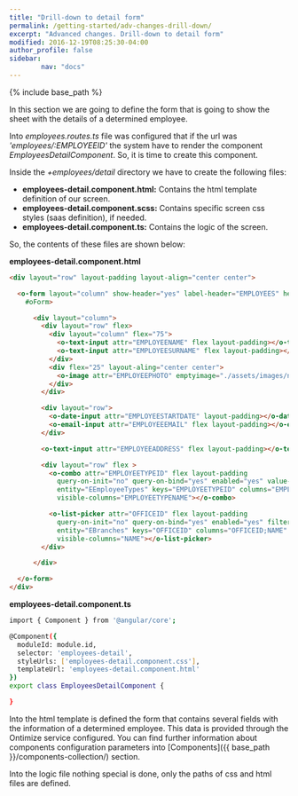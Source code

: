 ```yaml
---
title: "Drill-down to detail form"
permalink: /getting-started/adv-changes-drill-down/
excerpt: "Advanced changes. Drill-down to detail form"
modified: 2016-12-19T08:25:30-04:00
author_profile: false
sidebar:
        nav: "docs"
---
```


{% include base_path %}

In this section we are going to define the form that is going to show the sheet with the details of a determined employee.

Into *employees.routes.ts* file was configured that if the url was *'employees/:EMPLOYEEID'* the system have to render the component *EmployeesDetailComponent*. So, it
is time to create this component.

Inside the *+employees/detail* directory we have to create the following files: 

* **employees-detail.component.html:** Contains the html template definition of our screen.
* **employees-detail.component.scss:** Contains specific screen css styles (saas definition), if needed.
* **employees-detail.component.ts:** Contains the logic of the screen.

So, the contents of these files are shown below:

**employees-detail.component.html**

```html
<div layout="row" layout-padding layout-align="center center">

  <o-form layout="column" show-header="yes" label-header="EMPLOYEES" header-actions="R;U;D" entity="EEmployees" keys="EMPLOYEEID"
    #oForm>

      <div layout="column">
        <div layout="row" flex>
          <div layout="column" flex="75">
            <o-text-input attr="EMPLOYEENAME" flex layout-padding></o-text-input>
            <o-text-input attr="EMPLOYEESURNAME" flex layout-padding></o-text-input>
          </div>
          <div flex="25" layout-aling="center center">
            <o-image attr="EMPLOYEEPHOTO" emptyimage="./assets/images/no-image.png"></o-image>
          </div>
        </div>

        <div layout="row">
          <o-date-input attr="EMPLOYEESTARTDATE" layout-padding></o-date-input>-->
          <o-email-input attr="EMPLOYEEEMAIL" flex layout-padding></o-email-input>
        </div>

        <o-text-input attr="EMPLOYEEADDRESS" flex layout-padding></o-text-input>

        <div layout="row" flex >
          <o-combo attr="EMPLOYEETYPEID" flex layout-padding
            query-on-init="no" query-on-bind="yes" enabled="yes" value-column="EMPLOYEETYPEID"
            entity="EEmployeeTypes" keys="EMPLOYEETYPEID" columns="EMPLOYEETYPEID;EMPLOYEETYPENAME"
            visible-columns="EMPLOYEETYPENAME"></o-combo>

          <o-list-picker attr="OFFICEID" flex layout-padding
            query-on-init="no" query-on-bind="yes" enabled="yes" filter="yes" value-column="OFFICEID"
            entity="EBranches" keys="OFFICEID" columns="OFFICEID;NAME"
            visible-columns="NAME"></o-list-picker>
        </div>

      </div>

  </o-form>
</div>
```

**employees-detail.component.ts**

```bash
import { Component } from '@angular/core';

@Component({
  moduleId: module.id,
  selector: 'employees-detail',
  styleUrls: ['employees-detail.component.css'],
  templateUrl: 'employees-detail.component.html'
})
export class EmployeesDetailComponent {

}

```
Into the html template is defined the form that contains several fields with the information of a determined employee. This data is provided through the Ontimize service 
configured. You can find further information about components configuration parameters into [Components]({{ base_path }}/components-collection/) section.

Into the logic file nothing special is done, only the paths of css and html files are defined.

